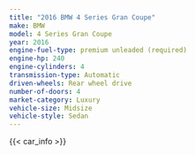 ```yaml
---
title: "2016 BMW 4 Series Gran Coupe"
make: BMW
model: 4 Series Gran Coupe
year: 2016
engine-fuel-type: premium unleaded (required)
engine-hp: 240
engine-cylinders: 4
transmission-type: Automatic
driven-wheels: Rear wheel drive
number-of-doors: 4
market-category: Luxury
vehicle-size: Midsize
vehicle-style: Sedan
---
```


{{< car_info >}}
